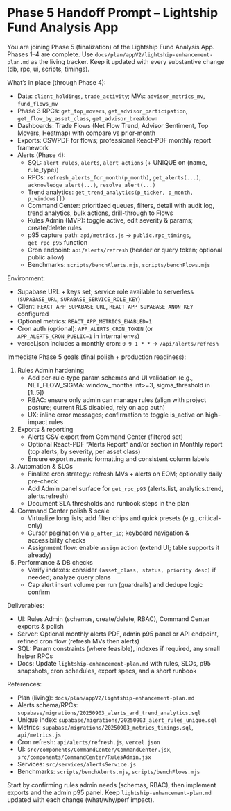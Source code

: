 # Phase 5 Handoff Prompt – Lightship Fund Analysis App

You are joining Phase 5 (finalization) of the Lightship Fund Analysis App. Phases 1–4 are complete. Use `docs/plan/appV2/lightship-enhancement-plan.md` as the living tracker. Keep it updated with every substantive change (db, rpc, ui, scripts, timings).

What’s in place (through Phase 4):
- Data: `client_holdings`, `trade_activity`; MVs: `advisor_metrics_mv`, `fund_flows_mv`
- Phase 3 RPCs: `get_top_movers`, `get_advisor_participation`, `get_flow_by_asset_class`, `get_advisor_breakdown`
- Dashboards: Trade Flows (Net Flow Trend, Advisor Sentiment, Top Movers, Heatmap) with compare vs prior-month
- Exports: CSV/PDF for flows; professional React-PDF monthly report framework
- Alerts (Phase 4):
  - SQL: `alert_rules`, `alerts`, `alert_actions` (+ UNIQUE on (name, rule_type))
  - RPCs: `refresh_alerts_for_month(p_month)`, `get_alerts(...)`, `acknowledge_alert(...)`, `resolve_alert(...)`
  - Trend analytics: `get_trend_analytics(p_ticker, p_month, p_windows[])`
  - Command Center: prioritized queues, filters, detail with audit log, trend analytics, bulk actions, drill-through to Flows
  - Rules Admin (MVP): toggle active, edit severity & params; create/delete rules
  - p95 capture path: `api/metrics.js` → `public.rpc_timings`, `get_rpc_p95` function
  - Cron endpoint: `api/alerts/refresh` (header or query token; optional public allow)
  - Benchmarks: `scripts/benchAlerts.mjs`, `scripts/benchFlows.mjs`

Environment:
- Supabase URL + keys set; service role available to serverless (`SUPABASE_URL`, `SUPABASE_SERVICE_ROLE_KEY`)
- Client: `REACT_APP_SUPABASE_URL`, `REACT_APP_SUPABASE_ANON_KEY` configured
- Optional metrics: `REACT_APP_METRICS_ENABLED=1`
- Cron auth (optional): `APP_ALERTS_CRON_TOKEN` (or `APP_ALERTS_CRON_PUBLIC=1` in internal envs)
- vercel.json includes a monthly cron: `0 9 1 * *` → `/api/alerts/refresh`

Immediate Phase 5 goals (final polish + production readiness):
1) Rules Admin hardening
   - Add per-rule-type param schemas and UI validation (e.g., NET_FLOW_SIGMA: window_months int>=3, sigma_threshold in [1..5])
   - RBAC: ensure only admin can manage rules (align with project posture; current RLS disabled, rely on app auth)
   - UX: inline error messages; confirmation to toggle is_active on high-impact rules
2) Exports & reporting
   - Alerts CSV export from Command Center (filtered set)
   - Optional React-PDF “Alerts Report” and/or section in Monthly report (top alerts, by severity, per asset class)
   - Ensure export numeric formatting and consistent column labels
3) Automation & SLOs
   - Finalize cron strategy: refresh MVs + alerts on EOM; optionally daily pre-check
   - Add Admin panel surface for `get_rpc_p95` (alerts.list, analytics.trend, alerts.refresh)
   - Document SLA thresholds and runbook steps in the plan
4) Command Center polish & scale
   - Virtualize long lists; add filter chips and quick presets (e.g., critical-only)
   - Cursor pagination via `p_after_id`; keyboard navigation & accessibility checks
   - Assignment flow: enable `assign` action (extend UI; table supports it already)
5) Performance & DB checks
   - Verify indexes: consider `(asset_class, status, priority desc)` if needed; analyze query plans
   - Cap alert insert volume per run (guardrails) and dedupe logic confirm

Deliverables:
- UI: Rules Admin (schemas, create/delete, RBAC), Command Center exports & polish
- Server: Optional monthly alerts PDF, admin p95 panel or API endpoint, refined cron flow (refresh MVs then alerts)
- SQL: Param constraints (where feasible), indexes if required, any small helper RPCs
- Docs: Update `lightship-enhancement-plan.md` with rules, SLOs, p95 snapshots, cron schedules, export specs, and a short runbook

References:
- Plan (living): `docs/plan/appV2/lightship-enhancement-plan.md`
- Alerts schema/RPCs: `supabase/migrations/20250903_alerts_and_trend_analytics.sql`
- Unique index: `supabase/migrations/20250903_alert_rules_unique.sql`
- Metrics: `supabase/migrations/20250903_metrics_timings.sql`, `api/metrics.js`
- Cron refresh: `api/alerts/refresh.js`, `vercel.json`
- UI: `src/components/CommandCenter/CommandCenter.jsx`, `src/components/CommandCenter/RulesAdmin.jsx`
- Services: `src/services/alertsService.js`
- Benchmarks: `scripts/benchAlerts.mjs`, `scripts/benchFlows.mjs`

Start by confirming rules admin needs (schemas, RBAC), then implement exports and the admin p95 panel. Keep `lightship-enhancement-plan.md` updated with each change (what/why/perf impact).

